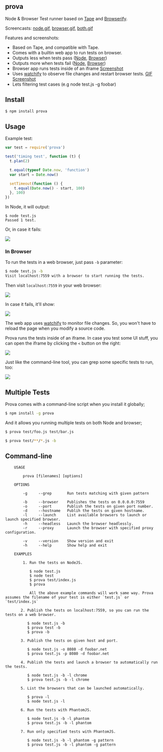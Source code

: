 ## prova

Node & Browser Test runner based on [Tape](http://github.com/substack/tape) and [Browserify](http://github.com/substack/node-browserify).

Screencasts: [node.gif](https://dl.dropboxusercontent.com/s/8yyepixc0bbtby3/prova-node.gif), [browser.gif](https://dl.dropboxusercontent.com/s/wtzt78riv7vcp7n/prova.gif), [both.gif](https://i.cloudup.com/4jGix1WEDH.gif)

Features and screenshots:

* Based on Tape, and compatible with Tape.
* Comes with a builtin web app to run tests on browser.
* Outputs less when tests pass ([Node](https://i.cloudup.com/ausJApnH1v.png), [Browser](https://i.cloudup.com/OKebjyRMfU.png))
* Outputs more when tests fail ([Node](https://i.cloudup.com/R8KQ8Qwspz.png), [Browser](https://i.cloudup.com/nA08e0s60b.png))
* Browser app runs tests inside of an iframe [Screenshot](https://i.cloudup.com/5n8H9AqMrf.png)
* Uses [watchify](https://github.com/substack/watchify) to observe file changes and restart browser tests. [GIF Screenshot](https://dl.dropboxusercontent.com/s/wtzt78riv7vcp7n/prova.gif)
* Lets filtering test cases (e.g node test.js -g foobar)

## Install

```bash
$ npm install prova
```

## Usage

Example test:

```js
var test = require('prova')

test('timing test', function (t) {
  t.plan(2)

  t.equal(typeof Date.now, 'function')
  var start = Date.now()

  setTimeout(function () {
    t.equal(Date.now() - start, 100)
  }, 100)
})
```

In Node, it will output:

```
$ node test.js
Passed 1 test.
```

Or, in case it fails:

![](https://i.cloudup.com/R8KQ8Qwspz.png)

### In Browser

To run the tests in a web browser, just pass `-b` parameter:

```bash
$ node test.js -b
Visit localhost:7559 with a browser to start running the tests.
```

Then visit `localhost:7559` in your web browser:

![](https://i.cloudup.com/OKebjyRMfU.png)

In case it fails, it'll show:

![](https://i.cloudup.com/nA08e0s60b.png)

The web app uses [watchify](http://github.com/substack/watchify) to monitor file changes.
So, you won't have to reload the page when you modify a source code.

Prova runs the tests inside of an iframe. In case you test some UI stuff, you can open the iframe
by clicking the `<` button on the right:

![](https://i.cloudup.com/5n8H9AqMrf.png)

Just like the command-line tool, you can grep some specific tests to run, too:

![](https://i.cloudup.com/HNCzvv2JT8.png)

## Multiple Tests

Prova comes with a command-line script when you install it globally;

```bash
$ npm install -g prova
```

And it allows you running multiple tests on both Node and browser;

```bash
$ prova test/foo.js test/bar.js
```

```bash
$ prova test/**/*.js -b
```

## Command-line

```
    USAGE

        prova [filenames] [options]

    OPTIONS

        -g     --grep       Run tests matching with given pattern

        -b     --browser    Publishes the tests on 0.0.0.0:7559
        -o     --port       Publish the tests on given port number.
        -d     --hostname   Publih the tests on given hostname.
        -l     --launch     List available browsers to launch or launch specified browser.
        -h     --headless   Launch the browser headlessly.
        -r     --proxy      Launch the browser with specified proxy configuration.

        -v     --version    Show version and exit
        -h     --help       Show help and exit

    EXAMPLES

        1. Run the tests on NodeJS.

           $ node test.js
           $ node test
           $ prova test/index.js
           $ prova

           All the above example commands will work same way. Prova assumes the filename of your test is either `test.js` or `test/index.js`

       2. Publish the tests on localhost:7559, so you can run the tests on a web browser.

          $ node test.js -b
          $ prova test -b
          $ prova -b

       3. Publish the tests on given host and port.

          $ node test.js -o 8080 -d foobar.net
          $ prova test.js -p 8080 -d foobar.net

       4. Publish the tests and launch a browser to automatically run the tests.

          $ node test.js -b -l chrome
          $ prova test.js -b -l chrome

       5. List the browsers that can be launched automatically.

          $ prova -l
          $ node test.js -l

       6. Run the tests with PhantomJS.

          $ node test.js -b -l phantom
          $ prova test.js -b -l phantom

       7. Run only specified tests with PhantomJS.

          $ node test.js -b -l phantom -g pattern
          $ prova test.js -b -l phantom -g pattern
```
